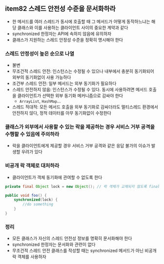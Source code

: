 ## item82 스레드 안전성 수준을 문서화하라
- 한 메서드를 여러 스레드가 동시에 호출할 때 그 메서드가 어떻게 동작하느냐는 해당 클래스와 이를 사용하는 클라이언트 사이의 중요한 계약과 같다
- synchronized 한정자는 API에 속하지 않음에 유의하자
- 클래스가 지원하는 스레드 안정성 수준을 정확히 명시해야 한다 

### 스레드 안정성이 높은 순으로 나열
- 불변
- 무조건적 스레드 안전: 인스턴스는 수정될 수 있으나 내부에서 충분히 동기화되어 외부의 동기화없이 사용 가능하다
- 조건부 스레드 안전: 일부 메서드는 외부 동기화가 필요하다
- 스레드 안전하지 않음: 인스턴스가 수정될 수 있다. 동시에 사용하려면 메서드 호출을 클라이언트가 선택한 외부 동기화 메커니즘으로 감싸야 한다
  - `ArrayList`, `HashMap`...
- 스레드 적대적: 모든 메서드 호출을 외부 동기화로 감싸더라도 멀티스레드 환경에서 안전하지 않다, 정적 데이터를 아무 동기화없이 수정한다

### 클래스가 외부에서 사용할 수 있는 락을 제공하는 경우 서비스 거부 공격을 수행할 수 있음에 주의하라
- 락을 클라이언트에게 제공할 경우 서비스 거부 공격와 같은 응답 불가의 이슈가 발생할 우려가 있다

### 비공개 락 객체로 대처하라
- 클라이언트가 객체 동기화에 관여할 수 없도록 한다
```java
private final Object lock = new Object(); // 락 객체가 교체되지 않도록 final 로 정의할 것

public void foo() {
    synchronized(lock) {
        //do something        
    }
}
```


### 정리
- 모든 클래스가 자신의 스레드 안전성 정보를 명확히 문서화해야 한다
- synchronized 한정자는 문서화와 관련이 없다
- 무조건적 스레드 안전 클래스를 작성할 때는 synchronized 메서드가 아닌 비공개 락 객체를 사용하자
